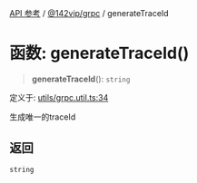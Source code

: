 [API 参考](../wiki/Home) / [@142vip/grpc](../wiki/@142vip.grpc) / generateTraceId

# 函数: generateTraceId()

> **generateTraceId**(): `string`

定义于: [utils/grpc.util.ts:34](https://github.com/142vip/core-x/blob/567cadf3a9f5104aada595325cfb94d08a88f92f/packages/grpc/src/utils/grpc.util.ts#L34)

生成唯一的traceId

## 返回

`string`
